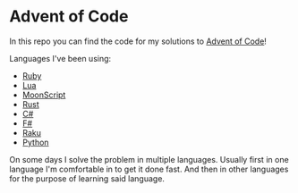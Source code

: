 # Advent of Code

In this repo you can find the code for my solutions to [Advent of Code](http://adventofcode.com/)!

Languages I've been using:

 - [Ruby](https://www.ruby-lang.org/)
 - [Lua](https://lua.org/)
 - [MoonScript](https://moonscript.org/)
 - [Rust](https://rust-lang.org)
 - [C#](https://docs.microsoft.com/en-gb/dotnet/csharp/language-reference/)
 - [F#](https://fsharp.org)
 - [Raku](https://raku.org/)
 - [Python](https://python.org)

On some days I solve the problem in multiple languages. Usually first in one language I'm comfortable in to get it done fast. And then in other languages for the purpose of learning said language.
